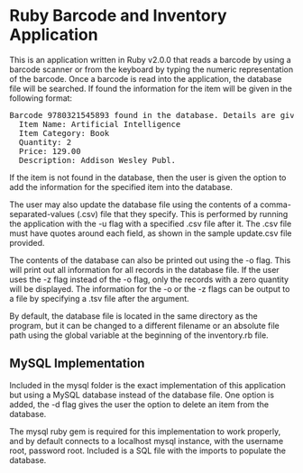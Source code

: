 Ruby Barcode and Inventory Application
======================================

This is an application written in Ruby v2.0.0 that reads a barcode by using a barcode scanner or from the keyboard by typing the numeric representation of the barcode. Once a barcode is read into the application, the database file will be searched. If found the information for the item will be given in the following format:
<pre>Barcode 9780321545893 found in the database. Details are given below:
  Item Name: Artificial Intelligence
  Item Category: Book
  Quantity: 2
  Price: 129.00
  Description: Addison Wesley Publ.</pre>

If the item is not found in the database, then the user is given the option to add the information for the specified item into the database.

The user may also update the database file using the contents of a comma-separated-values (.csv) file that they specify. This is performed by running the application with the -u flag with a specified .csv file after it. The .csv file must have quotes around each field, as shown in the sample update.csv file provided.

The contents of the database can also be printed out using the -o flag. This will print out all information for all records in the database file. If the user uses the -z flag instead of the -o flag, only the records with a zero quantity will be displayed. The information for the -o or the -z flags can be output to a file by specifying a .tsv file after the argument.

By default, the database file is located in the same directory as the program, but it can be changed to a different filename or an absolute file path using the global variable at the beginning of the inventory.rb file.


MySQL Implementation
--------------------

Included in the mysql folder is the exact implementation of this application but using a MySQL database instead of the database file. One option is added, the -d flag gives the user the option to delete an item from the database.

The mysql ruby gem is required for this implementation to work properly, and by default connects to a localhost mysql instance, with the username root, password root. Included is a SQL file with the imports to populate the database.
